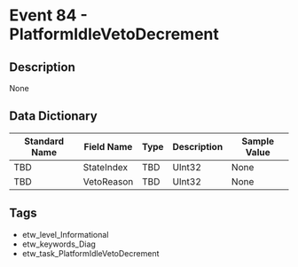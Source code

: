 # Event 84 - PlatformIdleVetoDecrement

## Description
None

## Data Dictionary
|Standard Name|Field Name|Type|Description|Sample Value|
|---|---|---|---|---|
|TBD|StateIndex|TBD|UInt32|None|None|
|TBD|VetoReason|TBD|UInt32|None|None|

## Tags
* etw_level_Informational
* etw_keywords_Diag
* etw_task_PlatformIdleVetoDecrement